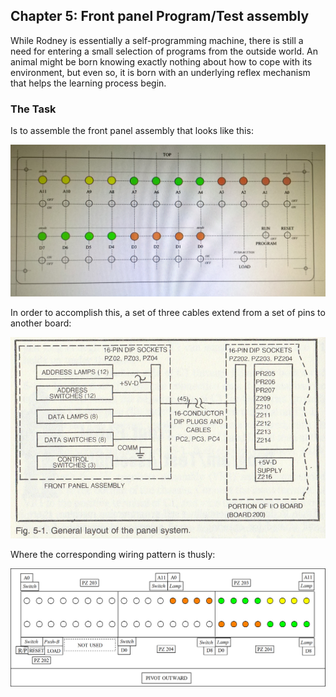 ## Chapter 5: Front panel Program/Test assembly

While Rodney is essentially a self-programming machine, there is still a need for entering a small selection of programs from the outside world. An animal might be born knowing exactly nothing about how to cope with its environment, but even so, it is born with an underlying reflex mechanism that helps the learning process begin.

### The Task

Is to assemble the front panel assembly that looks like this:

![assembly](/images/indicating-pattern.jpg)

In order to accomplish this, a set of three cables extend from a set of pins to another board:

![fig5.1](/build/5-front-panel/fig.5-1.png)

Where the corresponding wiring pattern is thusly:

![pattern](/build/5-front-panel/wiring/user-interface.png)
